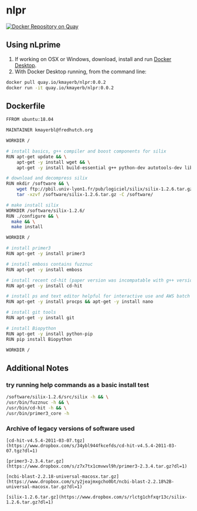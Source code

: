 # nlpr

[![Docker Repository on Quay](https://quay.io/repository/kmayerb/nlpr/status "Docker Repository on Quay")](https://quay.io/repository/kmayerb/nlpr)


## Using nLprime

1. If working on OSX or Windows, download, install and run [Docker Desktop](https://www.docker.com/products/docker-desktop). 
2. With Docker Desktop running, from the command line:

```bash
docker pull quay.io/kmayerb/nlpr:0.0.2
docker run -it quay.io/kmayerb/nlpr:0.0.2
``` 




## Dockerfile

```bash
FFROM ubuntu:18.04

MAINTAINER kmayerbl@fredhutch.org

WORKDIR /

# install basics, g++ compiler and boost components for silix
RUN apt-get update && \
	apt-get -y install wget && \
	apt-get -y install build-essential g++ python-dev autotools-dev libicu-dev build-essential libbz2-dev libboost-all-dev

# download and decompress silix
RUN mkdir /software && \ 
	wget ftp://pbil.univ-lyon1.fr/pub/logiciel/silix/silix-1.2.6.tar.gz -P /software/ && \
	tar -xzvf /software/silix-1.2.6.tar.gz -C /software/

# make install silix
WORKDIR /software/silix-1.2.6/
RUN ./configure && \
  make && \
  make install 

WORKDIR /

# install primer3
RUN apt-get -y install primer3

# install emboss contains fuzznuc
RUN apt-get -y install emboss 

# install recent cd-hit (paper version was incompatable with g++ version: https://github.com/kuleshov/cdhit/issues/12)
RUN apt-get -y install cd-hit

# install ps and text editor helpful for interactive use and AWS batch
RUN apt-get -y install procps && apt-get -y install nano

# install git tools
RUN apt-get -y install git

# install Biopython
RUN apt-get -y install python-pip
RUN pip install Biopython

WORKDIR /
```





## Additional Notes


### try running help commands as a basic install test
```bash
/software/silix-1.2.6/src/silix -h && \
/usr/bin/fuzznuc -h && \
/usr/bin/cd-hit -h && \
/usr/bin/primer3_core -h 
````

### Archive of legacy versions of software used 
```
[cd-hit-v4.5.4-2011-03-07.tgz](https://www.dropbox.com/s/34ybl944fkcefds/cd-hit-v4.5.4-2011-03-07.tgz?dl=1)

[primer3-2.3.4.tar.gz](https://www.dropbox.com/s/z7x7tx1cmvwvl9h/primer3-2.3.4.tar.gz?dl=1)

[ncbi-blast-2.2.18-universal-macosx.tar.gz](https://www.dropbox.com/s/y2jeajmxgcho0bt/ncbi-blast-2.2.18%2B-universal-macosx.tar.gz?dl=1)

[silix-1.2.6.tar.gz](https://www.dropbox.com/s/rlctg1chfxqr13c/silix-1.2.6.tar.gz?dl=1)

```

